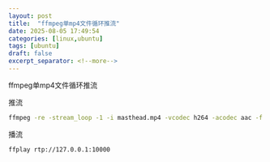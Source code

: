 ```yaml
---
layout: post
title:  "ffmpeg单mp4文件循环推流"
date: 2025-08-05 17:49:54
categories: [linux,ubuntu]
tags: [ubuntu]
draft: false
excerpt_separator: <!--more-->
---
```

ffmpeg单mp4文件循环推流
<!--more-->

推流
```bash
ffmpeg -re -stream_loop -1 -i masthead.mp4 -vcodec h264 -acodec aac -f rtp_mpegts rtp://127.0.0.1:10000
```

播流
```bash
ffplay rtp://127.0.0.1:10000
```